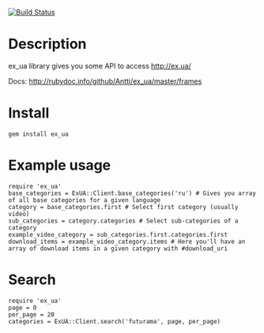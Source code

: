[![Build Status](https://travis-ci.org/Antti/ex_ua.png?branch=master)](https://travis-ci.org/Antti/ex_ua)

Description
===========

ex_ua library gives you some API to access http://ex.ua/

Docs: http://rubydoc.info/github/Antti/ex_ua/master/frames

Install
=======

`gem install ex_ua`

Example usage
=============

    require 'ex_ua'
    base_categories = ExUA::Client.base_categories('ru') # Gives you array of all base categories for a given language
    category = base_categories.first # Select first category (usually video)
    sub_categories = category.categories # Select sub-categories of a category
    example_video_category = sub_categories.first.categories.first
    download_items = example_video_category.items # Here you'll have an array of download items in a given category with #download_uri


Search
==============

    require 'ex_ua'
    page = 0
    per_page = 20
    categories = ExUA::Client.search('futurama', page, per_page)
